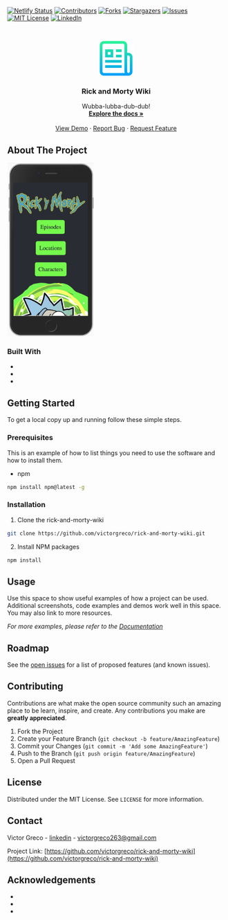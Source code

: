 <!-- PROJECT SHIELDS -->
<!--
*** I'm using markdown "reference style" links for readability.
*** Reference links are enclosed in brackets [ ] instead of parentheses ( ).
*** See the bottom of this document for the declaration of the reference variables
*** for contributors-url, forks-url, etc. This is an optional, concise syntax you may use.
*** https://www.markdownguide.org/basic-syntax/#reference-style-links
-->
[![Netlify Status](https://api.netlify.com/api/v1/badges/fa09a572-9d07-45e4-b1f1-e2aa35d8f6de/deploy-status)](https://app.netlify.com/sites/jovial-shirley-b784c6/deploys)
[![Contributors][contributors-shield]][contributors-url]
[![Forks][forks-shield]][forks-url]
[![Stargazers][stars-shield]][stars-url]
[![Issues][issues-shield]][issues-url]
[![MIT License][license-shield]][license-url]
[![LinkedIn][linkedin-shield]][linkedin-url]



<!-- PROJECT LOGO -->
<br />
<p align="center">
  <a href="https://github.com/victorgreco/rick-and-morty-wiki">
    <img src="images/logo.png" alt="Logo" width="80" height="80">
  </a>

  <h3 align="center">Rick and Morty Wiki</h3>

  <p align="center">
    Wubba-lubba-dub-dub!
    <br />
    <a href="https://github.com/victorgreco/rick-and-morty-wiki"><strong>Explore the docs »</strong></a>
    <br />
    <br />
    <a href="https://github.com/victorgreco/rick-and-morty-wiki">View Demo</a>
    ·
    <a href="https://github.com/victorgreco/rick-and-morty-wiki/issues">Report Bug</a>
    ·
    <a href="https://github.com/victorgreco/rick-and-morty-wiki/issues">Request Feature</a>
  </p>
</p>

<!-- ABOUT THE PROJECT -->
## About The Project

<img src="./images/homepage.png" height="400" width="auto">


### Built With

* []()
* []()
* []()



<!-- GETTING STARTED -->
## Getting Started

To get a local copy up and running follow these simple steps.

### Prerequisites

This is an example of how to list things you need to use the software and how to install them.
* npm
```sh
npm install npm@latest -g
```

### Installation

1. Clone the rick-and-morty-wiki
```sh
git clone https://github.com/victorgreco/rick-and-morty-wiki.git
```
2. Install NPM packages
```sh
npm install
```



<!-- USAGE EXAMPLES -->
## Usage

Use this space to show useful examples of how a project can be used. Additional screenshots, code examples and demos work well in this space. You may also link to more resources.

_For more examples, please refer to the [Documentation](https://example.com)_



<!-- ROADMAP -->
## Roadmap

See the [open issues](https://github.com/victorgreco/rick-and-morty-wiki/issues) for a list of proposed features (and known issues).



<!-- CONTRIBUTING -->
## Contributing

Contributions are what make the open source community such an amazing place to be learn, inspire, and create. Any contributions you make are **greatly appreciated**.

1. Fork the Project
2. Create your Feature Branch (`git checkout -b feature/AmazingFeature`)
3. Commit your Changes (`git commit -m 'Add some AmazingFeature'`)
4. Push to the Branch (`git push origin feature/AmazingFeature`)
5. Open a Pull Request



<!-- LICENSE -->
## License

Distributed under the MIT License. See `LICENSE` for more information.



<!-- CONTACT -->
## Contact

Victor Greco - [linkedin](https://www.linkedin.com/in/victor-greco/) - victorgreco263@gmail.com

Project Link: [https://github.com/victorgreco/rick-and-morty-wiki](https://github.com/victorgreco/rick-and-morty-wiki)



<!-- ACKNOWLEDGEMENTS -->
## Acknowledgements

* []()
* []()
* []()





<!-- MARKDOWN LINKS & IMAGES -->
<!-- https://www.markdownguide.org/basic-syntax/#reference-style-links -->
[contributors-shield]: https://img.shields.io/github/contributors/victorgreco/rick-and-morty-wiki.svg?style=flat-square
[contributors-url]: https://github.com/victorgreco/rick-and-morty-wiki/graphs/contributors
[forks-shield]: https://img.shields.io/github/forks/victorgreco/rick-and-morty-wiki.svg?style=flat-square
[forks-url]: https://github.com/victorgreco/rick-and-morty-wiki/network/members
[stars-shield]: https://img.shields.io/github/stars/victorgreco/rick-and-morty-wiki.svg?style=flat-square
[stars-url]: https://github.com/victorgreco/rick-and-morty-wiki/stargazers
[issues-shield]: https://img.shields.io/github/issues/victorgreco/rick-and-morty-wiki.svg?style=flat-square
[issues-url]: https://github.com/victorgreco/rick-and-morty-wiki/issues
[license-shield]: https://img.shields.io/github/license/victorgreco/rick-and-morty-wiki.svg?style=flat-square
[license-url]: https://github.com/victorgreco/rick-and-morty-wiki/blob/master/LICENSE.txt
[linkedin-shield]: https://img.shields.io/badge/-LinkedIn-black.svg?style=flat-square&logo=linkedin&colorB=555
[linkedin-url]: https://www.linkedin.com/in/victor-greco/
[product-screenshot]: images/screenshot.png
